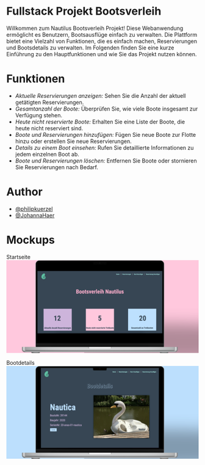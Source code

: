 # Fullstack Projekt Bootsverleih
Willkommen zum Nautilus Bootsverleih Projekt! Diese Webanwendung ermöglicht es Benutzern, Bootsausflüge einfach zu verwalten. Die Plattform bietet eine Vielzahl von Funktionen, die es einfach machen, Reservierungen und Bootsdetails zu verwalten. Im Folgenden finden Sie eine kurze Einführung zu den Hauptfunktionen und wie Sie das Projekt nutzen können.

# Funktionen
- *Aktuelle Reservierungen anzeigen:* Sehen Sie die Anzahl der aktuell getätigten Reservierungen.
- *Gesamtanzahl der Boote:* Überprüfen Sie, wie viele Boote insgesamt zur Verfügung stehen.
- *Heute nicht reservierte Boote:* Erhalten Sie eine Liste der Boote, die heute nicht reserviert sind.
- *Boote und Reservierungen hinzufügen:* Fügen Sie neue Boote zur Flotte hinzu oder erstellen Sie neue Reservierungen.
- *Details zu einem Boot einsehen:* Rufen Sie detaillierte Informationen zu jedem einzelnen Boot ab.
- *Boote und Reservierungen löschen:* Entfernen Sie Boote oder stornieren Sie Reservierungen nach Bedarf.


# Author
- [@philipkuerzel](https://github.com/philipkuerzel)
- [@JohannaHaer](https://github.com/JohannaHaer)

# Mockups

Startseite
![Mockup Website Landingpage](./frontend/src/img/Startseite-Bootsverleih.png)


Bootdetails
![Mockup Website Landingpage](./frontend/src/img/Bootsverleih-Mockup.png)